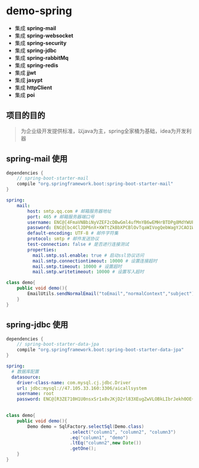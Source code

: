 # demo-spring
* 集成 **spring-mail**
* 集成 **spring-websocket**
* 集成 **spring-security**
* 集成 **spring-jdbc**
* 集成 **spring-rabbitMq**
* 集成 **spring-redis**
* 集成 **jjwt**
* 集成 **jasypt**
* 集成 **httpClient**
* 集成 **poi**

## 项目的目的
> 为企业级开发提供标准，以java为主，spring全家桶为基础，idea为开发利器

## spring-mail 使用 
```groovy
dependencies {
	// spring-boot-starter-mail
	compile "org.springframework.boot:spring-boot-starter-mail"
}
```
```yaml
spring:
    mail:
        host: smtp.qq.com # 邮箱服务器地址
        port: 465 # 邮箱服务器端口号
        username: ENC@[4FmaVNBbiNyVZEF2cDBwGml4ufMnYB6wEMHrBTDPg8MdYWUPlgV0uRyqwfttlaIOA6jl8DpSABXJO7QBVBbkWQ==] # 邮箱账号
        password: ENC@[bc4ClJDP6nX+XWTtZkBbXPCBlOvTqaWIVogQebWagYJCAO1WBZE2qkTstMp859nCrumGTxboQpNhywo75hPIFQ==] # 邮箱密码
        default-encoding: UTF-8 # 邮件字符集
        protocol: smtp # 邮件发送协议
        test-connection: false # 是否进行连接测试
        properties:
          mail.smtp.ssl.enable: true # 启动ssl协议访问
          mail.smtp.connectiontimeout: 10000 # 设置连接超时
          mail.smtp.timeout: 10000 # 设置超时
          mail.smtp.writetimeout: 10000 # 设置写入超时
```
```java
class demo{
    public void demo(){
        EmailUtils.sendNormalEmail("toEmail","normalContext","subject");
    }
}
```

## spring-jdbc 使用  
```groovy
dependencies {
	// spring-boot-starter-data-jpa
	compile "org.springframework.boot:spring-boot-starter-data-jpa"    
}
```
```yaml
spring:
  # 数据库配置
  datasource:
    driver-class-name: com.mysql.cj.jdbc.Driver
    url: jdbc:mysql://47.105.33.160:3306/aicallsystem
    username: root
    password: ENC@[R3ZE710H1U0nsxSr1x8vJKjD2rl83XEugZwVLOBkLIbrJekh0OE+7Vpsi2lvtpLP] #liu123456.
   
```
```java
class demo{
    public void demo(){
        Demo demo = SqlFactory.selectSql(Demo.class)
                        .select("column1", "column2", "column3")
                        .eq("column1", "demo")
                        .ltEq("column2",new Date())
                        .getOne();
    }
}
```